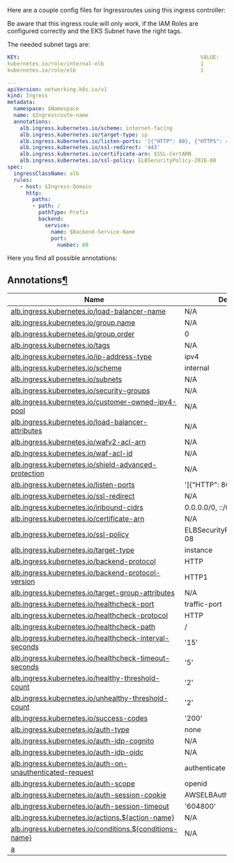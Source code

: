Here are a couple config files for Ingressroutes using this ingress controller:

Be aware that this ingress roule will only work, if the IAM Roles are configured correctly and the EKS Subnet have the right tags.

The needed subnet tags are:

```yaml
KEY:                                                          VALUE:
kubernetes.io/role/internal-elb                               1
kubernetes.io/role/elb                                        1
```

```yaml
---
apiVersion: networking.k8s.io/v1
kind: Ingress
metadata:
  namespace: $Namespace
  name: $Ingressroute-name
  annotations:
    alb.ingress.kubernetes.io/scheme: internet-facing
    alb.ingress.kubernetes.io/target-type: ip
    alb.ingress.kubernetes.io/listen-ports: '[{"HTTP": 80}, {"HTTPS": 443}]'
    alb.ingress.kubernetes.io/ssl-redirect: '443'
    alb.ingress.kubernetes.io/certificate-arn: $SSL-CertARN
    alb.ingress.kubernetes.io/ssl-policy: ELBSecurityPolicy-2016-08
spec:
  ingressClassName: alb
  rules:
    - host: $Ingress-Domain
      http:
        paths:
        - path: /
          pathType: Prefix
          backend:
            service:
              name: $Backend-Service-Name
              port:
                number: 80
```

Here you find all possible annotations:

## Annotations[¶](https://kubernetes-sigs.github.io/aws-load-balancer-controller/v2.2/guide/ingress/annotations/#annotations)

| Name | Default | Type | Location |
| --- | --- | --- | --- |
| [alb.ingress.kubernetes.io/load-balancer-name](https://kubernetes-sigs.github.io/aws-load-balancer-controller/v2.2/guide/ingress/annotations/#load-balancer-name) | N/A | string | Ingress |
| [alb.ingress.kubernetes.io/group.name](https://kubernetes-sigs.github.io/aws-load-balancer-controller/v2.2/guide/ingress/annotations/#group.name) | N/A | string | Ingress |
| [alb.ingress.kubernetes.io/group.order](https://kubernetes-sigs.github.io/aws-load-balancer-controller/v2.2/guide/ingress/annotations/#group.order) | 0 | integer | Ingress |
| [alb.ingress.kubernetes.io/tags](https://kubernetes-sigs.github.io/aws-load-balancer-controller/v2.2/guide/ingress/annotations/#tags) | N/A | stringMap | Ingress,Service |
| [alb.ingress.kubernetes.io/ip-address-type](https://kubernetes-sigs.github.io/aws-load-balancer-controller/v2.2/guide/ingress/annotations/#ip-address-type) | ipv4 | ipv4 | dualstack | Ingress |
| [alb.ingress.kubernetes.io/scheme](https://kubernetes-sigs.github.io/aws-load-balancer-controller/v2.2/guide/ingress/annotations/#scheme) | internal | internal | internet-facing | Ingress |
| [alb.ingress.kubernetes.io/subnets](https://kubernetes-sigs.github.io/aws-load-balancer-controller/v2.2/guide/ingress/annotations/#subnets) | N/A | stringList | Ingress |
| [alb.ingress.kubernetes.io/security-groups](https://kubernetes-sigs.github.io/aws-load-balancer-controller/v2.2/guide/ingress/annotations/#security-groups) | N/A | stringList | Ingress |
| [alb.ingress.kubernetes.io/customer-owned-ipv4-pool](https://kubernetes-sigs.github.io/aws-load-balancer-controller/v2.2/guide/ingress/annotations/#customer-owned-ipv4-pool) | N/A | string | Ingress |
| [alb.ingress.kubernetes.io/load-balancer-attributes](https://kubernetes-sigs.github.io/aws-load-balancer-controller/v2.2/guide/ingress/annotations/#load-balancer-attributes) | N/A | stringMap | Ingress |
| [alb.ingress.kubernetes.io/wafv2-acl-arn](https://kubernetes-sigs.github.io/aws-load-balancer-controller/v2.2/guide/ingress/annotations/#wafv2-acl-arn) | N/A | string | Ingress |
| [alb.ingress.kubernetes.io/waf-acl-id](https://kubernetes-sigs.github.io/aws-load-balancer-controller/v2.2/guide/ingress/annotations/#waf-acl-id) | N/A | string | Ingress |
| [alb.ingress.kubernetes.io/shield-advanced-protection](https://kubernetes-sigs.github.io/aws-load-balancer-controller/v2.2/guide/ingress/annotations/#shield-advanced-protection) | N/A | boolean | Ingress |
| [alb.ingress.kubernetes.io/listen-ports](https://kubernetes-sigs.github.io/aws-load-balancer-controller/v2.2/guide/ingress/annotations/#listen-ports) | '[{"HTTP": 80}]' | '[{"HTTPS": 443}]' | json | Ingress |
| [alb.ingress.kubernetes.io/ssl-redirect](https://kubernetes-sigs.github.io/aws-load-balancer-controller/v2.2/guide/ingress/annotations/#ssl-redirect) | N/A | integer | Ingress |
| [alb.ingress.kubernetes.io/inbound-cidrs](https://kubernetes-sigs.github.io/aws-load-balancer-controller/v2.2/guide/ingress/annotations/#inbound-cidrs) | 0.0.0.0/0, ::/0 | stringList | Ingress |
| [alb.ingress.kubernetes.io/certificate-arn](https://kubernetes-sigs.github.io/aws-load-balancer-controller/v2.2/guide/ingress/annotations/#certificate-arn) | N/A | stringList | Ingress |
| [alb.ingress.kubernetes.io/ssl-policy](https://kubernetes-sigs.github.io/aws-load-balancer-controller/v2.2/guide/ingress/annotations/#ssl-policy) | ELBSecurityPolicy-2016-08 | string | Ingress |
| [alb.ingress.kubernetes.io/target-type](https://kubernetes-sigs.github.io/aws-load-balancer-controller/v2.2/guide/ingress/annotations/#target-type) | instance | instance | ip | Ingress,Service |
| [alb.ingress.kubernetes.io/backend-protocol](https://kubernetes-sigs.github.io/aws-load-balancer-controller/v2.2/guide/ingress/annotations/#backend-protocol) | HTTP | HTTP | HTTPS | Ingress,Service |
| [alb.ingress.kubernetes.io/backend-protocol-version](https://kubernetes-sigs.github.io/aws-load-balancer-controller/v2.2/guide/ingress/annotations/#backend-protocol-version) | HTTP1 | string | Ingress,Service |
| [alb.ingress.kubernetes.io/target-group-attributes](https://kubernetes-sigs.github.io/aws-load-balancer-controller/v2.2/guide/ingress/annotations/#target-group-attributes) | N/A | stringMap | Ingress,Service |
| [alb.ingress.kubernetes.io/healthcheck-port](https://kubernetes-sigs.github.io/aws-load-balancer-controller/v2.2/guide/ingress/annotations/#healthcheck-port) | traffic-port | integer | traffic-port | Ingress,Service |
| [alb.ingress.kubernetes.io/healthcheck-protocol](https://kubernetes-sigs.github.io/aws-load-balancer-controller/v2.2/guide/ingress/annotations/#healthcheck-protocol) | HTTP | HTTP | HTTPS | Ingress,Service |
| [alb.ingress.kubernetes.io/healthcheck-path](https://kubernetes-sigs.github.io/aws-load-balancer-controller/v2.2/guide/ingress/annotations/#healthcheck-path) | / | /AWS.ALB/healthcheck | string | Ingress,Service |
| [alb.ingress.kubernetes.io/healthcheck-interval-seconds](https://kubernetes-sigs.github.io/aws-load-balancer-controller/v2.2/guide/ingress/annotations/#healthcheck-interval-seconds) | '15' | integer | Ingress,Service |
| [alb.ingress.kubernetes.io/healthcheck-timeout-seconds](https://kubernetes-sigs.github.io/aws-load-balancer-controller/v2.2/guide/ingress/annotations/#healthcheck-timeout-seconds) | '5' | integer | Ingress,Service |
| [alb.ingress.kubernetes.io/healthy-threshold-count](https://kubernetes-sigs.github.io/aws-load-balancer-controller/v2.2/guide/ingress/annotations/#healthy-threshold-count) | '2' | integer | Ingress,Service |
| [alb.ingress.kubernetes.io/unhealthy-threshold-count](https://kubernetes-sigs.github.io/aws-load-balancer-controller/v2.2/guide/ingress/annotations/#unhealthy-threshold-count) | '2' | integer | Ingress,Service |
| [alb.ingress.kubernetes.io/success-codes](https://kubernetes-sigs.github.io/aws-load-balancer-controller/v2.2/guide/ingress/annotations/#success-codes) | '200' | '12' | string | Ingress,Service |
| [alb.ingress.kubernetes.io/auth-type](https://kubernetes-sigs.github.io/aws-load-balancer-controller/v2.2/guide/ingress/annotations/#auth-type) | none | none|oidc|cognito | Ingress,Service |
| [alb.ingress.kubernetes.io/auth-idp-cognito](https://kubernetes-sigs.github.io/aws-load-balancer-controller/v2.2/guide/ingress/annotations/#auth-idp-cognito) | N/A | json | Ingress,Service |
| [alb.ingress.kubernetes.io/auth-idp-oidc](https://kubernetes-sigs.github.io/aws-load-balancer-controller/v2.2/guide/ingress/annotations/#auth-idp-oidc) | N/A | json | Ingress,Service |
| [alb.ingress.kubernetes.io/auth-on-unauthenticated-request](https://kubernetes-sigs.github.io/aws-load-balancer-controller/v2.2/guide/ingress/annotations/#auth-on-unauthenticated-request) | authenticate | authenticate|allow|deny | Ingress,Service |
| [alb.ingress.kubernetes.io/auth-scope](https://kubernetes-sigs.github.io/aws-load-balancer-controller/v2.2/guide/ingress/annotations/#auth-scope) | openid | string | Ingress,Service |
| [alb.ingress.kubernetes.io/auth-session-cookie](https://kubernetes-sigs.github.io/aws-load-balancer-controller/v2.2/guide/ingress/annotations/#auth-session-cookie) | AWSELBAuthSessionCookie | string | Ingress,Service |
| [alb.ingress.kubernetes.io/auth-session-timeout](https://kubernetes-sigs.github.io/aws-load-balancer-controller/v2.2/guide/ingress/annotations/#auth-session-timeout) | '604800' | integer | Ingress,Service |
| [alb.ingress.kubernetes.io/actions.${action-name}](https://kubernetes-sigs.github.io/aws-load-balancer-controller/v2.2/guide/ingress/annotations/#actions) | N/A | json | Ingress |
| [alb.ingress.kubernetes.io/conditions.${conditions-name}](https://kubernetes-sigs.github.io/aws-load-balancer-controller/v2.2/guide/ingress/annotations/#conditions) | N/A | json | Ingress |
| [a](https://kubernetes-sigs.github.io/aws-load-balancer-controller/v2.2/guide/ingress/annotations/#target-node-labels) |  |  |  |
